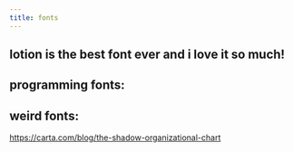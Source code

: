 ```yaml
---
title: fonts
---
```


## lotion is the best font ever and i love it so much!
## programming fonts:
## weird fonts:
https://carta.com/blog/the-shadow-organizational-chart
